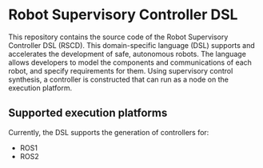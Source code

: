 # Robot Supervisory Controller DSL
This repository contains the source code of the Robot Supervisory Controller DSL (RSCD). This domain-specific language (DSL) supports and accelerates the development of safe, autonomous robots. The language allows developers to model the components and communications of each robot, and specify requirements for them. Using supervisory control synthesis, a controller is constructed that can run as a node on the execution platform.

## Supported execution platforms
Currently, the DSL supports the generation of controllers for:

* ROS1
* ROS2
